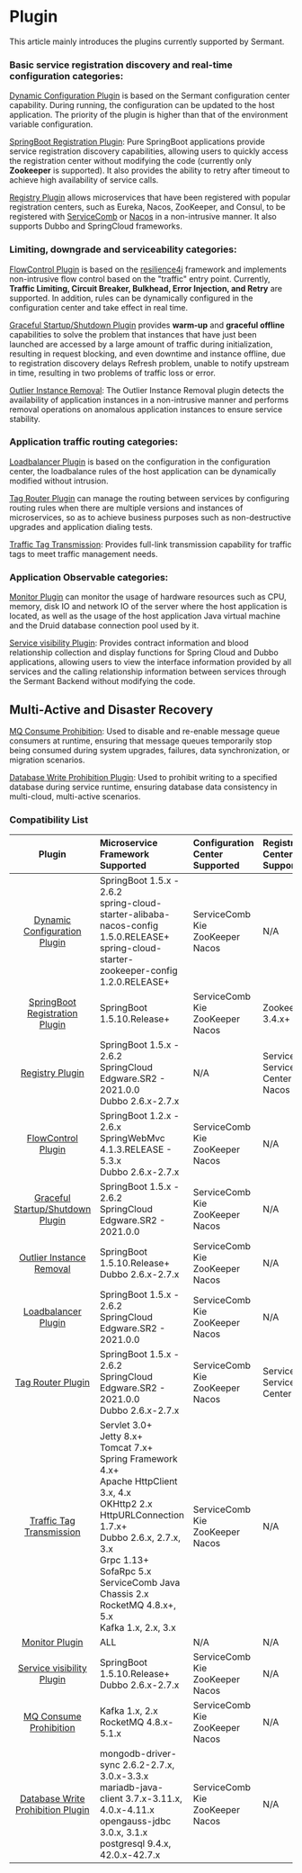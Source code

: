 # Plugin 

This article mainly introduces the plugins currently supported by Sermant.

### Basic service registration discovery and real-time configuration categories:

[Dynamic Configuration Plugin](./dynamic-config.md) is based on the Sermant configuration center capability. During running, the configuration can be updated to the host application. The priority of the plugin is higher than that of the environment variable configuration.

[SpringBoot Registration Plugin](./springboot-registry.md): Pure SpringBoot applications provide service registration discovery capabilities, allowing users to quickly access the registration center without modifying the code (currently only **Zookeeper** is supported). It also provides the ability to retry after timeout to achieve high availability of service calls.

[Registry Plugin](./service-registry.md) allows microservices that have been registered with popular registration centers, such as Eureka, Nacos, ZooKeeper, and Consul, to be registered with [ServiceComb](https://github.com/apache/servicecomb-service-center) or [Nacos](https://nacos.io/) in a non-intrusive manner. It also supports Dubbo and SpringCloud frameworks.

### Limiting, downgrade and serviceability categories:

[FlowControl Plugin](./flowcontrol.md) is based on the [resilience4j]((https://github.com/resilience4j)) framework and implements non-intrusive flow control based on the "traffic" entry point. Currently, **Traffic Limiting, Circuit Breaker, Bulkhead, Error Injection, and Retry** are supported. In addition, rules can be dynamically configured in the configuration center and take effect in real time.

[Graceful Startup/Shutdown Plugin](./graceful.md) provides **warm-up** and **graceful offline** capabilities to solve the problem that instances that have just been launched are accessed by a large amount of traffic during initialization, resulting in request blocking, and even downtime and instance offline, due to registration discovery delays Refresh problem, unable to notify upstream in time, resulting in two problems of traffic loss or error.

[Outlier Instance Removal](./removal.md): The Outlier Instance Removal plugin detects the availability of application instances in a non-intrusive manner and performs removal operations on anomalous application instances to ensure service stability.

### Application traffic routing categories:

[Loadbalancer Plugin](./loadbalancer.md) is based on the configuration in the configuration center, the loadbalance rules of the host application can be dynamically modified without intrusion.

[Tag Router Plugin](./router.md) can manage the routing between services by configuring routing rules when there are multiple versions and instances of microservices, so as to achieve business purposes such as non-destructive upgrades and application dialing tests.

[Traffic Tag Transmission](./tag-transmission.md): Provides full-link transmission capability for traffic tags to meet traffic management needs.

### Application Observable categories:

[Monitor Plugin](./monitor.md) can monitor the usage of hardware resources such as CPU, memory, disk IO and network IO of the server where the host application is located, as well as the usage of the host application Java virtual machine and the Druid database connection pool used by it.

[Service visibility Plugin](./visibility.md): Provides contract information and blood relationship collection and display functions for Spring Cloud and Dubbo applications, allowing users to view the interface information provided by all services and the calling relationship information between services through the Sermant Backend without modifying the code.

## Multi-Active and Disaster Recovery

[MQ Consume Prohibition](./mq-consume-prohibition.md): Used to disable and re-enable message queue consumers at runtime, ensuring that message queues temporarily stop being consumed during system upgrades, failures, data synchronization, or migration scenarios.

[Database Write Prohibition Plugin](./database-write-prohibition.md): Used to prohibit writing to a specified database during service runtime, ensuring database data consistency in multi-cloud, multi-active scenarios.

### Compatibility List

|                            Plugin                            | Microservice Framework Supported                             | Configuration Center Supported          | Registration Center Supported        |
| :----------------------------------------------------------: | :----------------------------------------------------------- | :-------------------------------------- | :----------------------------------- |
|     [Dynamic Configuration Plugin](./dynamic-config.md)      | SpringBoot 1.5.x - 2.6.2<br>spring-cloud-starter-alibaba-nacos-config 1.5.0.RELEASE+<br>spring-cloud-starter-zookeeper-config 1.2.0.RELEASE+ | ServiceComb Kie<br/>ZooKeeper<br/>Nacos | N/A                                  |
|  [SpringBoot Registration Plugin](./springboot-registry.md)  | SpringBoot 1.5.10.Release+                                   | ServiceComb Kie<br/>ZooKeeper<br/>Nacos | Zookeeper 3.4.x+                     |
|           [Registry Plugin](./service-registry.md)           | SpringBoot 1.5.x - 2.6.2 <br> SpringCloud Edgware.SR2 - 2021.0.0<br>Dubbo 2.6.x-2.7.x | N/A                                     | ServiceComb-Service-Center<br/>Nacos |
|            [FlowControl Plugin](./flowcontrol.md)            | SpringBoot 1.2.x - 2.6.x <br> SpringWebMvc 4.1.3.RELEASE - 5.3.x<br>Dubbo 2.6.x-2.7.x | ServiceComb Kie<br/>ZooKeeper<br/>Nacos | N/A                                  |
|      [Graceful Startup/Shutdown Plugin](./graceful.md)       | SpringBoot 1.5.x - 2.6.2 <br/> SpringCloud Edgware.SR2 - 2021.0.0 | ServiceComb Kie<br/>ZooKeeper<br/>Nacos | N/A                                  |
|           [Outlier Instance Removal](./removal.md)           | SpringBoot 1.5.10.Release+<br>Dubbo 2.6.x-2.7.x              | ServiceComb Kie<br/>ZooKeeper<br/>Nacos | N/A                                  |
|           [Loadbalancer Plugin](./loadbalancer.md)           | SpringBoot 1.5.x - 2.6.2 <br/> SpringCloud Edgware.SR2 - 2021.0.0 | ServiceComb Kie<br/>ZooKeeper<br/>Nacos | N/A                                  |
|               [Tag Router Plugin](./router.md)               | SpringBoot 1.5.x - 2.6.2 <br/>SpringCloud Edgware.SR2 - 2021.0.0<br/>Dubbo 2.6.x-2.7.x | ServiceComb Kie<br/>ZooKeeper<br/>Nacos | ServiceComb-Service-Center           |
|      [Traffic Tag Transmission](./tag-transmission.md)       | Servlet 3.0+<br>Jetty 8.x+<br>Tomcat 7.x+<br>Spring Framework 4.x+<br>Apache HttpClient 3.x, 4.x<br>OKHttp2 2.x<br/>HttpURLConnection 1.7.x+<br/>Dubbo 2.6.x, 2.7.x, 3.x<br/>Grpc 1.13+<br/>SofaRpc 5.x<br/>ServiceComb Java Chassis 2.x<br/>RocketMQ 4.8.x+, 5.x<br/>Kafka 1.x, 2.x, 3.x | ServiceComb Kie<br/>ZooKeeper<br/>Nacos | N/A                                  |
|                [Monitor Plugin](./monitor.md)                | ALL                                                          | N/A                                     | N/A                                  |
|         [Service visibility Plugin](./visibility.md)         | SpringBoot 1.5.10.Release+<br>Dubbo 2.6.x-2.7.x              | ServiceComb Kie<br/>ZooKeeper<br/>Nacos | N/A                                  |
|    [MQ Consume Prohibition](./mq-consume-prohibition.md)     | Kafka 1.x, 2.x<br>RocketMQ 4.8.x-5.1.x                       | ServiceComb Kie<br/>ZooKeeper<br/>Nacos | N/A                                  |
| [Database Write Prohibition Plugin](./database-write-prohibition.md) | mongodb-driver-sync 2.6.2-2.7.x, 3.0.x-3.3.x<br>mariadb-java-client 3.7.x-3.11.x, 4.0.x-4.11.x<br/>opengauss-jdbc 3.0.x, 3.1.x<br/>postgresql 9.4.x, 42.0.x-42.7.x | ServiceComb Kie<br/>ZooKeeper<br/>Nacos | N/A                                  |